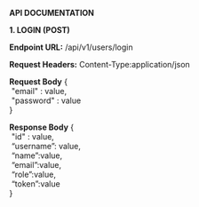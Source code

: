 **API DOCUMENTATION**

**1. LOGIN (POST)**

**Endpoint URL:**
/api/v1/users/login

**Request Headers:**
Content-Type:application/json

**Request Body**
{  
  "email" : value,  
  "password" : value  
}

**Response Body**
{  
  "id" : value,  
  “username”: value,   
  “name”:value,  
  “email”:value,  
  “role”:value,  
  “token”:value  
}
